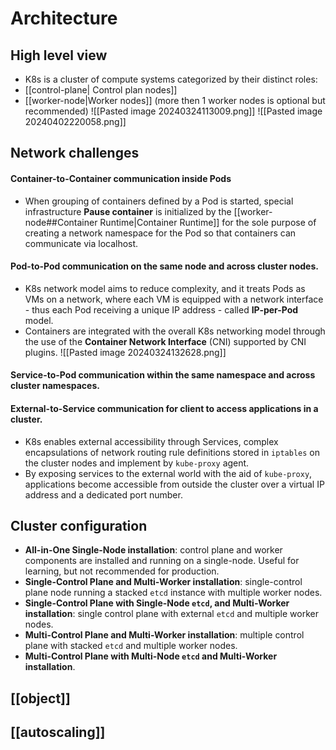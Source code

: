 # Architecture
## High level view
- K8s is a cluster of compute systems categorized by their distinct roles:
- [[control-plane| Control plan nodes]]
- [[worker-node|Worker nodes]] (more then 1 worker nodes is optional but recommended)
![[Pasted image 20240324113009.png]]
![[Pasted image 20240402220058.png]]
## Network challenges
#### Container-to-Container communication inside Pods
- When grouping of containers defined by a Pod is started, special infrastructure **Pause container** is initialized by the [[worker-node##Container Runtime|Container Runtime]] for the sole purpose of creating a network namespace for the Pod so that containers can communicate via localhost.
#### Pod-to-Pod communication on the same node and across cluster nodes.
 - K8s network model aims to reduce complexity, and it treats Pods as VMs on a network, where each VM is equipped with a network interface - thus each Pod receiving a unique IP address - called **IP-per-Pod** model.
 - Containers are integrated with the overall K8s networking model through the use of the **Container Network Interface** (CNI) supported by CNI plugins.
   ![[Pasted image 20240324132628.png]]
#### Service-to-Pod communication within the same namespace and across cluster namespaces.
#### External-to-Service communication for client to access applications in a cluster.
- K8s enables external accessibility through Services, complex encapsulations of network routing rule definitions stored in `iptables` on the cluster nodes and implement by `kube-proxy` agent.
- By exposing services to the external world with the aid of `kube-proxy`, applications become accessible from outside the cluster over a virtual IP address and a dedicated port number.
## Cluster configuration
- **All-in-One Single-Node installation**: control plane and worker components are installed and running on a single-node. Useful for learning, but not recommended for production.
- **Single-Control Plane and Multi-Worker installation**: single-control plane node running a stacked `etcd` instance with multiple worker nodes.
- **Single-Control Plane with Single-Node `etcd`, and Multi-Worker installation**: single control plane with external `etcd` and multiple worker nodes.
- **Multi-Control Plane and Multi-Worker installation**: multiple control plane with stacked `etcd` and multiple worker nodes.
- **Multi-Control Plane with Multi-Node `etcd` and Multi-Worker installation**.
## [[object]]
## [[autoscaling]]